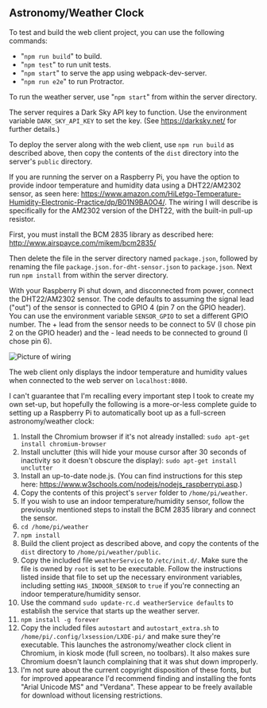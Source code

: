 ## Astronomy/Weather Clock

To test and build the web client project, you can use the following commands:
   - "`npm run build`" to build.
   - "`npm test`" to run unit tests.
   - "`npm start`" to serve the app using webpack-dev-server.
   - "`npm run e2e`" to run Protractor.

To run the weather server, use "`npm start`" from within the server directory.

The server requires a Dark Sky API key to function. Use the environment variable `DARK_SKY_API_KEY`
to set the key. (See https://darksky.net/ for further details.)

To deploy the server along with the web client, use `npm run build` as described above, then copy the
contents of the `dist` directory into the server's `public` directory.

If you are running the server on a Raspberry Pi, you have the option to provide indoor temperature and
humidity data using a DHT22/AM2302 sensor, as seen here: https://www.amazon.com/HiLetgo-Temperature-Humidity-Electronic-Practice/dp/B01N9BA0O4/.
The wiring I will describe is specifically for the AM2302 version of the DHT22, with the built-in pull-up
resistor.

First, you must install the BCM 2835 library as described here: http://www.airspayce.com/mikem/bcm2835/

Then delete the file in the server directory named `package.json`, followed by renaming the file `package.json.for-dht-sensor.json`
to `package.json`. Next run `npm install` from within the server directory.

With your Raspberry Pi shut down, and disconnected from power, connect the DHT22/AM2302 sensor.
The code defaults to assuming the signal lead ("out") of the sensor is connected to GPIO 4 (pin 7 on the GPIO
header). You can use the environment variable `SENSOR_GPIO` to set a different GPIO number.
The + lead from the sensor needs to be connect to 5V (I chose pin 2 on the GPIO header) and
the - lead needs to be connected to ground (I chose pin 6).

![Picture of wiring](http://shetline.com/misc/rpi-dht22-wiring.jpg)

The web client only displays the indoor temperature and humidity values when connected to the
web server on `localhost:8080`.

I can't guarantee that I'm recalling every important step I took to create my own set-up, but
hopefully the following is a more-or-less complete guide to setting up a Raspberry Pi to
automatically boot up as a full-screen astronomy/weather clock:

1) Install the Chromium browser if it's not already installed:
`sudo apt-get install chromium-browser`
2) Install unclutter (this will hide your mouse cursor after 30 seconds of inactivity so it doesn't
obscure the display): `sudo apt-get install unclutter`
3) Install an up-to-date node.js. (You can find instructions for this step here: https://www.w3schools.com/nodejs/nodejs_raspberrypi.asp.)
4) Copy the contents of this project's `server` folder to `/home/pi/weather`.
5) If you wish to use an indoor temperature/humidity sensor, follow the previously mentioned
steps to install the BCM 2835 library and connect the sensor.
6) `cd /home/pi/weather`
7) `npm install`
8) Build the client project as described above, and copy the contents of the `dist` directory to
`/home/pi/weather/public`.
9) Copy the included file `weatherService` to `/etc/init.d/`. Make sure the file is owned by
`root` is set to be executable. Follow the instructions listed inside that file to set up
the necessary environment variables, including setting `HAS_INDOOR_SENSOR` to `true` if you're
connecting an indoor temperature/humidity sensor.
10) Use the command `sudo update-rc.d weatherService defaults` to establish the service that
starts up the weather server.
11) `npm install -g forever`
12) Copy the included files `autostart` and `autostart_extra.sh` to
`/home/pi/.config/lxsession/LXDE-pi/` and make sure they're executable. This launches the
 astronomy/weather clock client in Chromium, in kiosk mode (full screen, no toolbars). It also
 makes sure Chromium doesn't launch complaining that it was shut down improperly.
13) I'm not sure about the current copyright disposition of these fonts, but for improved
appearance I'd recommend finding and installing the fonts "Arial Unicode MS" and "Verdana".
These appear to be freely available for download without licensing restrictions.
